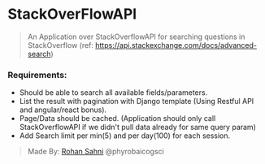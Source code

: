 # StackOverFlowAPI
> An Application over StackOverflowAPI for searching questions in StackOverflow (ref: https://api.stackexchange.com/docs/advanced-search) 
### Requirements: 
* Should be able to search all available fields/parameters.  
* List the result with pagination with Django template (Using Restful API and angular/react bonus). 
* Page/Data should be cached. (Application should only call StackOverflowAPI if we didn't pull data already for same query param) 
* Add Search limit per min(5) and per day(100) for each session.
> Made By: [Rohan Sahni]( https://github.com/phyrobaicogsci ) @phyrobaicogsci
